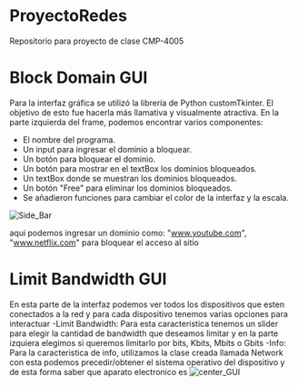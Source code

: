 # ProyectoRedes
Repositorio para proyecto de clase CMP-4005


# Block Domain GUI

Para la interfaz gráfica se utilizó la librería de Python customTkinter. El objetivo de esto fue hacerla más llamativa y visualmente atractiva. En la parte izquierda del frame, podemos encontrar varios componentes:

- El nombre del programa.
- Un input para ingresar el dominio a bloquear.
- Un botón para bloquear el dominio.
- Un botón para mostrar en el textBox los dominios bloqueados.
- Un textBox donde se muestran los dominios bloqueados.
- Un botón "Free" para eliminar los dominios bloqueados.
- Se añadieron funciones para cambiar el color de la interfaz y la escala.

![Side_Bar](https://user-images.githubusercontent.com/82112355/236125413-862190b6-5aa8-4924-935f-0b95f3df7911.jpg)

aqui podemos ingresar un dominio como: "www.youtube.com", "www.netflix.com" para bloquear el acceso al sitio

# Limit Bandwidth GUI
En esta parte de la interfaz podemos ver todos los dispositivos que esten conectados a la red y para cada dispositivo tenemos varias opciones para interactuar
-Limit Bandwidth: Para esta caracteristica tenemos un slider para elegir la cantidad de bandwidth que deseamos limitar y en la parte izquiera elegimos si queremos limitarlo por bits, Kbits, Mbits o Gbits
-Info: Para la caracteristica de info, utilizamos la clase creada llamada Network con esta podemos precedir/obtener el sistema operativo del dispositivo y de esta forma saber que aparato electronico es
![center_GUI](https://user-images.githubusercontent.com/82112355/236125755-f783109f-9009-43f1-a5a3-b8d5cb394dfb.jpg)
